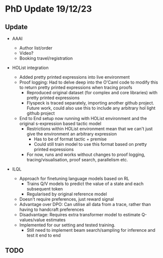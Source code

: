 # PhD Update 19/12/23

## Update 
- AAAI 
  - Author list/order
  - Video?
  - Booking travel/registration 

- HOList integration
  - Added pretty printed expressions into live environment
  - Proof logging: Had to delve deep into the O'Caml code to modify this to return pretty printed expressions when tracing proofs
    - Reproduced original dataset (for complex and core libraries) with pretty printed expressions
    - Flyspeck is traced separately, importing another github project. Future work, could also use this to 
    include any arbitrary hol light github project
  - End to End setup now running with HOList environment and the original s-expression based tactic model
    - Restrictions within HOList environment mean that we can't just give the environment an arbitrary expression
      - Has to be of format tactic + premise
      - Could still train model to use this format based on pretty printed expressions
    - For now, runs and works without changes to proof logging, tracing/visualisation, proof search,
    parallelism etc.

- ILQL
  - Approach for finetuning language models based on RL
    - Trains Q/V models to predict the value of a state and each subsequent token
    - Regularised by original reference model
  - Doesn't require preferences, just reward signal
  - Advantage over DPO: Can utilise all data from a trace, rather than having to handcraft preferences
  - Disadvantage: Requires extra transformer model to estimate Q-values/value estimates
  - Implemented for our setting and tested training. 
    - Still need to implement beam search/sampling for inference and test it end to end 


## TODO 

